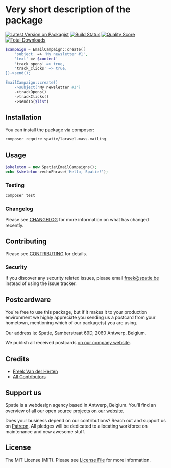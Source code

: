# Very short description of the package

[![Latest Version on Packagist](https://img.shields.io/packagist/v/spatie/laravel-mass-mailing.svg?style=flat-square)](https://packagist.org/packages/spatie/:package_name)
[![Build Status](https://img.shields.io/travis/spatie/laravel-mass-mailing/master.svg?style=flat-square)](https://travis-ci.org/spatie/:package_name)
[![Quality Score](https://img.shields.io/scrutinizer/g/spatie/laravel-mass-mailing.svg?style=flat-square)](https://scrutinizer-ci.com/g/spatie/:package_name)
[![Total Downloads](https://img.shields.io/packagist/dt/spatie/laravel-mass-mailing.svg?style=flat-square)](https://packagist.org/packages/spatie/:package_name)


```php
$campaign = EmailCampaign::create([
    'subject' => 'My newsletter #1',
    'text' => $content'
    'track_opens' => true,
    'track_clicks' => true,
])->send();

EmailCampaign::create()
    ->subject('My newsletter #1')
    ->trackOpens()
    ->trackClicks()
    ->sendTo($list)
```

## Installation

You can install the package via composer:

```bash
composer require spatie/laravel-mass-mailing
```

## Usage

``` php
$skeleton = new Spatie\EmailCampaigns();
echo $skeleton->echoPhrase('Hello, Spatie!');
```

### Testing

``` bash
composer test
```

### Changelog

Please see [CHANGELOG](CHANGELOG.md) for more information on what has changed recently.

## Contributing

Please see [CONTRIBUTING](CONTRIBUTING.md) for details.

### Security

If you discover any security related issues, please email freek@spatie.be instead of using the issue tracker.

## Postcardware

You're free to use this package, but if it makes it to your production environment we highly appreciate you sending us a postcard from your hometown, mentioning which of our package(s) you are using.

Our address is: Spatie, Samberstraat 69D, 2060 Antwerp, Belgium.

We publish all received postcards [on our company website](https://spatie.be/en/opensource/postcards).

## Credits

- [Freek Van der Herten](https://github.com/freekmurze)
- [All Contributors](../../contributors)

## Support us

Spatie is a webdesign agency based in Antwerp, Belgium. You'll find an overview of all our open source projects [on our website](https://spatie.be/opensource).

Does your business depend on our contributions? Reach out and support us on [Patreon](https://www.patreon.com/spatie). 
All pledges will be dedicated to allocating workforce on maintenance and new awesome stuff.

## License

The MIT License (MIT). Please see [License File](LICENSE.md) for more information.
